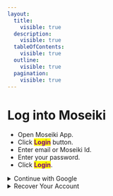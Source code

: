 ```yaml
---
layout:
  title:
    visible: true
  description:
    visible: true
  tableOfContents:
    visible: true
  outline:
    visible: true
  pagination:
    visible: true
---
```


# Log into Moseiki

* Open Moseiki App.
* Click <mark style="color:purple;">**Login**</mark> button.
* Enter email or Moseiki Id.
* Enter your password.
* Click <mark style="color:purple;">**Login**</mark>.

<details>

<summary>Continue with Google</summary>

You can tap the <mark style="color:purple;">**Continue with Google**</mark> button and select the Google Account you want to use with Moseiki. This will log you into Moseiki if you have an existing account, or if you do not, it will start account creation process.

</details>

<details>

<summary>Recover Your Account</summary>

When you're logging into an account, you have to use the username and password for the account you're logging into. If that info isn't working, then you can try to recover your account by clicking the <mark style="color:purple;">**Forgot Password**</mark> button in the Login Screen.

1. Enter the email that they want to recover the password and click Next.
2. Enter the 6 digit verification password that is sent to their email and clicks continue.
3. Enter a new password.
4. Re-enter the same newly created password for verification.
5. Click <mark style="color:purple;">**Reset Password**</mark>

</details>
